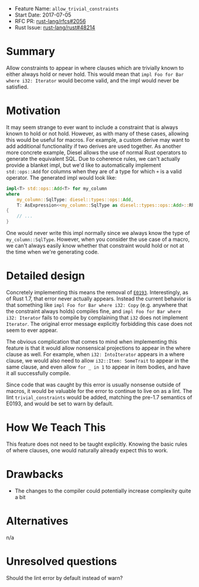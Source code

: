- Feature Name: `allow_trivial_constraints`
- Start Date: 2017-07-05
- RFC PR: [rust-lang/rfcs#2056](https://github.com/rust-lang/rfcs/pull/2056)
- Rust Issue: [rust-lang/rust#48214](https://github.com/rust-lang/rust/issues/48214)

# Summary
[summary]: #summary

Allow constraints to appear in where clauses which are trivially known to either
always hold or never hold. This would mean that `impl Foo for Bar where i32:
Iterator` would become valid, and the impl would never be satisfied.

# Motivation
[motivation]: #motivation

It may seem strange to ever want to include a constraint that is always known to
hold or not hold. However, as with many of these cases, allowing this would be
useful for macros. For example, a custom derive may want to add additional
functionality if two derives are used together. As another more concrete
example, Diesel allows the use of normal Rust operators to generate the
equivalent SQL. Due to coherence rules, we can't actually provide a blanket
impl, but we'd like to automatically implement `std::ops::Add` for columns when
they are of a type for which `+` is a valid operator. The generated impl would
look like:

```rust
impl<T> std::ops::Add<T> for my_column
where
    my_column::SqlType: diesel::types::ops::Add,
    T: AsExpression<<my_column::SqlType as diesel::types::ops::Add>::Rhs>,
{
    // ...
}
```

One would never write this impl normally since we always know the type of
`my_column::SqlType`. However, when you consider the use case of a macro, we
can't always easily know whether that constraint would hold or not at the time
when we're generating code.

# Detailed design
[design]: #detailed-design

Concretely implementing this means the removal of [`E0193`]. Interestingly, as of
Rust 1.7, that error never actually appears. Instead the current behavior is
that something like `impl Foo for Bar where i32: Copy` (e.g. anywhere that the
constraint always holds) compiles fine, and `impl Foo for Bar where i32:
Iterator` fails to compile by complaining that `i32` does not implement
`Iterator`. The original error message explicitly forbidding this case does not
seem to ever appear.

The obvious complication that comes to mind when implementing this feature is
that it would allow nonsensical projections to appear in the where clause as
well. For example, when `i32: IntoIterator` appears in a where clause, we would
also need to allow `i32::Item: SomeTrait` to appear in the same clause, and even
allow `for _ in 1` to appear in item bodies, and have it all successfully
compile.

Since code that was caught by this error is usually nonsense outside of macros,
it would be valuable for the error to continue to live on as a lint. The lint
`trivial_constraints` would be added, matching the pre-1.7 semantics of E0193,
and would be set to warn by default.

[`E0193`]: https://doc.rust-lang.org/error-index.html#E0193

# How We Teach This
[how-we-teach-this]: #how-we-teach-this

This feature does not need to be taught explicitly. Knowing the basic rules of
where clauses, one would naturally already expect this to work.

# Drawbacks
[drawbacks]: #drawbacks

- The changes to the compiler could potentially increase complexity quite a bit

# Alternatives
[alternatives]: #alternatives

n/a

# Unresolved questions
[unresolved]: #unresolved-questions

Should the lint error by default instead of warn?
